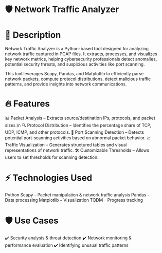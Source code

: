 # 🛡️ Network Traffic Analyzer
# 📌 Description
Network Traffic Analyzer is a Python-based tool designed for analyzing network traffic captured in PCAP files. It extracts, processes, and visualizes key network metrics, helping cybersecurity professionals detect anomalies, potential security threats, and suspicious activities like port scanning.

This tool leverages Scapy, Pandas, and Matplotlib to efficiently parse network packets, compute protocol distributions, detect malicious traffic patterns, and provide insights into network communications.

# 🔥 Features
📊 Packet Analysis – Extracts source/destination IPs, protocols, and packet sizes.\n
🔍 Protocol Distribution – Identifies the percentage share of TCP, UDP, ICMP, and other protocols.
🚨 Port Scanning Detection – Detects potential port-scanning activities based on abnormal packet behavior.
📈 Traffic Visualization – Generates structured tables and visual representations of network traffic.
🛠 Customizable Thresholds – Allows users to set thresholds for scanning detection.

# ⚡ Technologies Used
Python
Scapy – Packet manipulation & network traffic analysis
Pandas – Data processing
Matplotlib – Visualization
TQDM – Progress tracking

# 🛡️ Use Cases
✔️ Security analysis & threat detection
✔️ Network monitoring & performance evaluation
✔️ Identifying unusual traffic patterns
